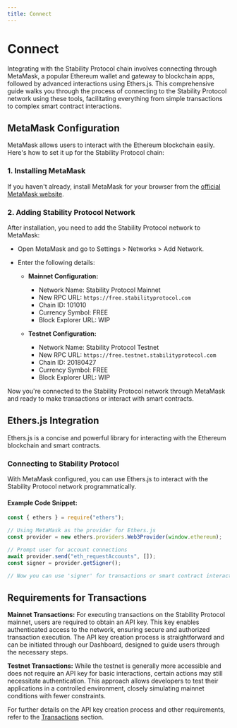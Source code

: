 ```yaml
---
title: Connect
---
```


# Connect

Integrating with the Stability Protocol chain involves connecting through MetaMask, a popular Ethereum wallet and gateway to blockchain apps, followed by advanced interactions using Ethers.js. This comprehensive guide walks you through the process of connecting to the Stability Protocol network using these tools, facilitating everything from simple transactions to complex smart contract interactions.

## MetaMask Configuration

MetaMask allows users to interact with the Ethereum blockchain easily. Here's how to set it up for the Stability Protocol chain:

### 1. Installing MetaMask

If you haven't already, install MetaMask for your browser from the [official MetaMask website](https://metamask.io/).

### 2. Adding Stability Protocol Network

After installation, you need to add the Stability Protocol network to MetaMask:

- Open MetaMask and go to Settings > Networks > Add Network.
- Enter the following details:

  - **Mainnet Configuration:**

    - Network Name: Stability Protocol Mainnet
    - New RPC URL: `https://free.stabilityprotocol.com`
    - Chain ID: 101010
    - Currency Symbol: FREE
    - Block Explorer URL: WIP

  - **Testnet Configuration:**
    - Network Name: Stability Protocol Testnet
    - New RPC URL: `https://free.testnet.stabilityprotocol.com`
    - Chain ID: 20180427
    - Currency Symbol: FREE
    - Block Explorer URL: WIP

Now you're connected to the Stability Protocol network through MetaMask and ready to make transactions or interact with smart contracts.

## Ethers.js Integration

Ethers.js is a concise and powerful library for interacting with the Ethereum blockchain and smart contracts.

### Connecting to Stability Protocol

With MetaMask configured, you can use Ethers.js to interact with the Stability Protocol network programmatically.

#### Example Code Snippet:

```javascript
const { ethers } = require("ethers");

// Using MetaMask as the provider for Ethers.js
const provider = new ethers.providers.Web3Provider(window.ethereum);

// Prompt user for account connections
await provider.send("eth_requestAccounts", []);
const signer = provider.getSigner();

// Now you can use 'signer' for transactions or smart contract interactions
```

## Requirements for Transactions

**Mainnet Transactions:** For executing transactions on the Stability Protocol mainnet, users are required to obtain an API key. This key enables authenticated access to the network, ensuring secure and authorized transaction execution. The API key creation process is straightforward and can be initiated through our Dashboard, designed to guide users through the necessary steps.

**Testnet Transactions:** While the testnet is generally more accessible and does not require an API key for basic interactions, certain actions may still necessitate authentication. This approach allows developers to test their applications in a controlled environment, closely simulating mainnet conditions with fewer constraints.

For further details on the API key creation process and other requirements, refer to the [Transactions](./using_stability/transactions.md) section.
